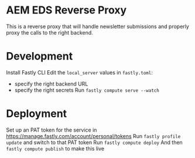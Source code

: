 # AEM EDS Reverse Proxy

This is a reverse proxy that will handle newsletter submissions and properly proxy the calls to the right backend.

# Development

Install Fastly CLI
Edit the `local_server` values in `fastly.toml`:
- specify the right backend URL
- specify the right secrets
Run `fastly compute serve --watch`

# Deployment

Set up an PAT token for the service in https://manage.fastly.com/account/personal/tokens
Run `fastly profile update` and switch to that PAT token
Run `fastly compute deploy`
And then `fastly compute publish` to make this live